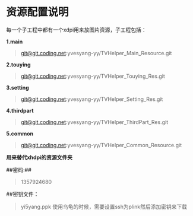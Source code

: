 # 资源配置说明 #
每一个子工程中都有一个xdpi用来放图片资源，子工程包括：

**1.main** 
> git@git.coding.net:yvesyang-yy/TVHelper_Main_Resource.git

**2.touying**
> git@git.coding.net:yvesyang-yy/TVHelper_Touying_Res.git
 
**3.setting**
> git@git.coding.net:yvesyang-yy/TVHelper_Setting_Res.git

**4.thirdpart**
> git@git.coding.net:yvesyang-yy/TVHelper_ThirdPart_Res.git

**5.common**
> git@git.coding.net:yvesyang-yy/TVHelper_Common_Resource.git

**用来替代xhdpi的资源文件夹**

##密码:##
> 1357924680

##密钥文件：
>yi5yang.ppk
>使用乌龟的时候，需要设置ssh为plink然后添加密钥来下载



